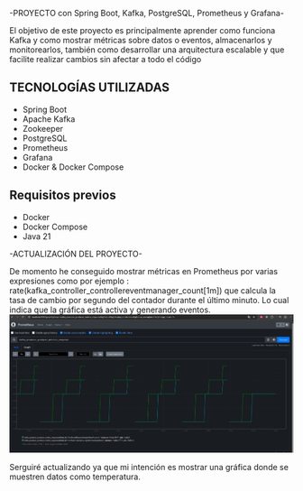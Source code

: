 -PROYECTO con Spring Boot, Kafka, PostgreSQL, Prometheus y Grafana-

El objetivo de este proyecto es principalmente aprender como funciona Kafka y como mostrar métricas sobre datos o eventos, almacenarlos y monitorearlos, también como desarrollar una arquitectura escalable y que facilite realizar cambios sin afectar a todo el código

## TECNOLOGÍAS UTILIZADAS

- Spring Boot 
- Apache Kafka 
- Zookeeper 
- PostgreSQL 
- Prometheus 
- Grafana 
- Docker & Docker Compose 

## Requisitos previos

- Docker
- Docker Compose
- Java 21

-ACTUALIZACIÓN DEL PROYECTO-

De momento he conseguido mostrar métricas en Prometheus por varias expresiones como por ejemplo : rate(kafka_controller_controllereventmanager_count[1m])
que calcula la tasa de cambio por segundo del contador durante el último minuto. Lo cual indica que la gráfica está activa y generando eventos.
![Prometheus graphic](images/Metrica.JPG)

Serguiré actualizando ya que mi intención es mostrar una gráfica donde se muestren datos como temperatura.




